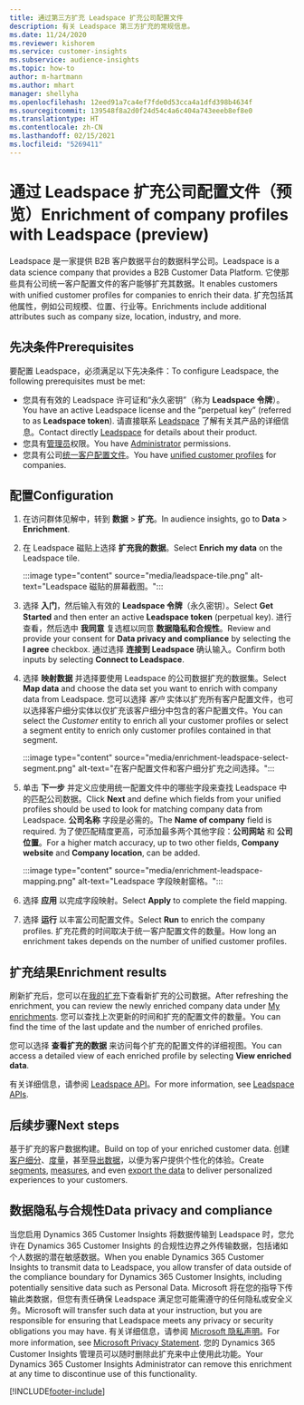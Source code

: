```yaml
---
title: 通过第三方扩充 Leadspace 扩充公司配置文件
description: 有关 Leadspace 第三方扩充的常规信息。
ms.date: 11/24/2020
ms.reviewer: kishorem
ms.service: customer-insights
ms.subservice: audience-insights
ms.topic: how-to
author: m-hartmann
ms.author: mhart
manager: shellyha
ms.openlocfilehash: 12eed91a7ca4ef7fde0d53cca4a1dfd398b4634f
ms.sourcegitcommit: 139548f8a2d0f24d54c4a6c404a743eeeb8ef8e0
ms.translationtype: HT
ms.contentlocale: zh-CN
ms.lasthandoff: 02/15/2021
ms.locfileid: "5269411"
---
```

# <a name="enrichment-of-company-profiles-with-leadspace-preview"></a><span data-ttu-id="c766d-103">通过 Leadspace 扩充公司配置文件（预览）</span><span class="sxs-lookup"><span data-stu-id="c766d-103">Enrichment of company profiles with Leadspace (preview)</span></span>

<span data-ttu-id="c766d-104">Leadspace 是一家提供 B2B 客户数据平台的数据科学公司。</span><span class="sxs-lookup"><span data-stu-id="c766d-104">Leadspace is a data science company that provides a B2B Customer Data Platform.</span></span> <span data-ttu-id="c766d-105">它使那些具有公司统一客户配置文件的客户能够扩充其数据。</span><span class="sxs-lookup"><span data-stu-id="c766d-105">It enables customers with unified customer profiles for companies to enrich their data.</span></span> <span data-ttu-id="c766d-106">扩充包括其他属性，例如公司规模、位置、行业等。</span><span class="sxs-lookup"><span data-stu-id="c766d-106">Enrichments include additional attributes such as company size, location, industry, and more.</span></span>

## <a name="prerequisites"></a><span data-ttu-id="c766d-107">先决条件</span><span class="sxs-lookup"><span data-stu-id="c766d-107">Prerequisites</span></span>

<span data-ttu-id="c766d-108">要配置 Leadspace，必须满足以下先决条件：</span><span class="sxs-lookup"><span data-stu-id="c766d-108">To configure Leadspace, the following prerequisites must be met:</span></span>

- <span data-ttu-id="c766d-109">您具有有效的 Leadspace 许可证和“永久密钥”（称为 **Leadspace 令牌**）。</span><span class="sxs-lookup"><span data-stu-id="c766d-109">You have an active Leadspace license and the “perpetual key” (referred to as **Leadspace token**).</span></span> <span data-ttu-id="c766d-110">请直接联系 [Leadspace](https://www.leadspace.com/products/leadspace-on-demand/) 了解有关其产品的详细信息。</span><span class="sxs-lookup"><span data-stu-id="c766d-110">Contact directly [Leadspace](https://www.leadspace.com/products/leadspace-on-demand/) for details about their product.</span></span>
- <span data-ttu-id="c766d-111">您具有[管理员](permissions.md#administrator)权限。</span><span class="sxs-lookup"><span data-stu-id="c766d-111">You have [Administrator](permissions.md#administrator) permissions.</span></span>
- <span data-ttu-id="c766d-112">您具有公司[统一客户配置文件](customer-profiles.md)。</span><span class="sxs-lookup"><span data-stu-id="c766d-112">You have [unified customer profiles](customer-profiles.md) for companies.</span></span>

## <a name="configuration"></a><span data-ttu-id="c766d-113">配置</span><span class="sxs-lookup"><span data-stu-id="c766d-113">Configuration</span></span>

1. <span data-ttu-id="c766d-114">在访问群体见解中，转到 **数据** > **扩充**。</span><span class="sxs-lookup"><span data-stu-id="c766d-114">In audience insights, go to **Data** > **Enrichment**.</span></span>

1. <span data-ttu-id="c766d-115">在 Leadspace 磁贴上选择 **扩充我的数据**。</span><span class="sxs-lookup"><span data-stu-id="c766d-115">Select **Enrich my data** on the Leadspace tile.</span></span>

   :::image type="content" source="media/leadspace-tile.png" alt-text="Leadspace 磁贴的屏幕截图。":::

1. <span data-ttu-id="c766d-117">选择 **入门**，然后输入有效的 **Leadspace 令牌**（永久密钥）。</span><span class="sxs-lookup"><span data-stu-id="c766d-117">Select **Get Started** and then enter an active **Leadspace token** (perpetual key).</span></span> <span data-ttu-id="c766d-118">进行查看，然后选中 **我同意** 复选框以同意 **数据隐私和合规性**。</span><span class="sxs-lookup"><span data-stu-id="c766d-118">Review and provide your consent for **Data privacy and compliance** by selecting the **I agree** checkbox.</span></span> <span data-ttu-id="c766d-119">通过选择 **连接到 Leadspace** 确认输入。</span><span class="sxs-lookup"><span data-stu-id="c766d-119">Confirm both inputs by selecting **Connect to Leadspace**.</span></span>

1. <span data-ttu-id="c766d-120">选择 **映射数据** 并选择要使用 Leadspace 的公司数据扩充的数据集。</span><span class="sxs-lookup"><span data-stu-id="c766d-120">Select **Map data** and choose the data set you want to enrich with company data from Leadspace.</span></span> <span data-ttu-id="c766d-121">您可以选择 *客户* 实体以扩充所有客户配置文件，也可以选择客户细分实体以仅扩充该客户细分中包含的客户配置文件。</span><span class="sxs-lookup"><span data-stu-id="c766d-121">You can select the *Customer* entity to enrich all your customer profiles or select a segment entity to enrich only customer profiles contained in that segment.</span></span>

   :::image type="content" source="media/enrichment-leadspace-select-segment.png" alt-text="在客户配置文件和客户细分扩充之间选择。":::

1. <span data-ttu-id="c766d-123">单击 **下一步** 并定义应使用统一配置文件中的哪些字段来查找 Leadspace 中的匹配公司数据。</span><span class="sxs-lookup"><span data-stu-id="c766d-123">Click **Next** and define which fields from your unified profiles should be used to look for matching company data from Leadspace.</span></span> <span data-ttu-id="c766d-124">**公司名称** 字段是必需的。</span><span class="sxs-lookup"><span data-stu-id="c766d-124">The **Name of company** field is required.</span></span> <span data-ttu-id="c766d-125">为了使匹配精度更高，可添加最多两个其他字段：**公司网站** 和 **公司位置**。</span><span class="sxs-lookup"><span data-stu-id="c766d-125">For a higher match accuracy, up to two other fields, **Company website** and **Company location**, can be added.</span></span>

   :::image type="content" source="media/enrichment-leadspace-mapping.png" alt-text="Leadspace 字段映射窗格。":::
   
1. <span data-ttu-id="c766d-127">选择 **应用** 以完成字段映射。</span><span class="sxs-lookup"><span data-stu-id="c766d-127">Select **Apply** to complete the field mapping.</span></span>

1. <span data-ttu-id="c766d-128">选择 **运行** 以丰富公司配置文件。</span><span class="sxs-lookup"><span data-stu-id="c766d-128">Select **Run** to enrich the company profiles.</span></span> <span data-ttu-id="c766d-129">扩充花费的时间取决于统一客户配置文件的数量。</span><span class="sxs-lookup"><span data-stu-id="c766d-129">How long an enrichment takes depends on the number of unified customer profiles.</span></span>

## <a name="enrichment-results"></a><span data-ttu-id="c766d-130">扩充结果</span><span class="sxs-lookup"><span data-stu-id="c766d-130">Enrichment results</span></span>

<span data-ttu-id="c766d-131">刷新扩充后，您可以在[我的扩充](enrichment-hub.md)下查看新扩充的公司数据。</span><span class="sxs-lookup"><span data-stu-id="c766d-131">After refreshing the enrichment, you can review the newly enriched company data under [My enrichments](enrichment-hub.md).</span></span> <span data-ttu-id="c766d-132">您可以查找上次更新的时间和扩充的配置文件的数量。</span><span class="sxs-lookup"><span data-stu-id="c766d-132">You can find the time of the last update and the number of enriched profiles.</span></span>

<span data-ttu-id="c766d-133">您可以选择 **查看扩充的数据** 来访问每个扩充的配置文件的详细视图。</span><span class="sxs-lookup"><span data-stu-id="c766d-133">You can access a detailed view of each enriched profile by selecting **View enriched data**.</span></span>

<span data-ttu-id="c766d-134">有关详细信息，请参阅 [Leadspace API](https://support.leadspace.com/hc/en-us/sections/201997649-API)。</span><span class="sxs-lookup"><span data-stu-id="c766d-134">For more information, see [Leadspace APIs](https://support.leadspace.com/hc/en-us/sections/201997649-API).</span></span>

## <a name="next-steps"></a><span data-ttu-id="c766d-135">后续步骤</span><span class="sxs-lookup"><span data-stu-id="c766d-135">Next steps</span></span>

<span data-ttu-id="c766d-136">基于扩充的客户数据构建。</span><span class="sxs-lookup"><span data-stu-id="c766d-136">Build on top of your enriched customer data.</span></span> <span data-ttu-id="c766d-137">创建[客户细分](segments.md)、[度量](measures.md)，甚至[导出数据](export-destinations.md)，以便为客户提供个性化的体验。</span><span class="sxs-lookup"><span data-stu-id="c766d-137">Create [segments](segments.md), [measures](measures.md), and even [export the data](export-destinations.md) to deliver personalized experiences to your customers.</span></span>

## <a name="data-privacy-and-compliance"></a><span data-ttu-id="c766d-138">数据隐私与合规性</span><span class="sxs-lookup"><span data-stu-id="c766d-138">Data privacy and compliance</span></span>

<span data-ttu-id="c766d-139">当您启用 Dynamics 365 Customer Insights 将数据传输到 Leadspace 时，您允许在 Dynamics 365 Customer Insights 的合规性边界之外传输数据，包括诸如个人数据的潜在敏感数据。</span><span class="sxs-lookup"><span data-stu-id="c766d-139">When you enable Dynamics 365 Customer Insights to transmit data to Leadspace, you allow transfer of data outside of the compliance boundary for Dynamics 365 Customer Insights, including potentially sensitive data such as Personal Data.</span></span> <span data-ttu-id="c766d-140">Microsoft 将在您的指导下传输此类数据，但您有责任确保 Leadspace 满足您可能需遵守的任何隐私或安全义务。</span><span class="sxs-lookup"><span data-stu-id="c766d-140">Microsoft will transfer such data at your instruction, but you are responsible for ensuring that Leadspace meets any privacy or security obligations you may have.</span></span> <span data-ttu-id="c766d-141">有关详细信息，请参阅 [Microsoft 隐私声明](https://go.microsoft.com/fwlink/?linkid=396732)。</span><span class="sxs-lookup"><span data-stu-id="c766d-141">For more information, see [Microsoft Privacy Statement](https://go.microsoft.com/fwlink/?linkid=396732).</span></span>
<span data-ttu-id="c766d-142">您的 Dynamics 365 Customer Insights 管理员可以随时删除此扩充来中止使用此功能。</span><span class="sxs-lookup"><span data-stu-id="c766d-142">Your Dynamics 365 Customer Insights Administrator can remove this enrichment at any time to discontinue use of this functionality.</span></span>


[!INCLUDE[footer-include](../includes/footer-banner.md)]